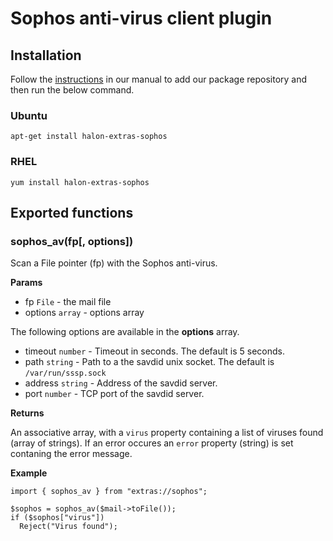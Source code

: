 # Sophos anti-virus client plugin

## Installation

Follow the [instructions](https://docs.halon.io/manual/comp_install.html#installation) in our manual to add our package repository and then run the below command.

### Ubuntu

```
apt-get install halon-extras-sophos
```

### RHEL

```
yum install halon-extras-sophos
```

## Exported functions

### sophos_av(fp[, options])

Scan a File pointer (fp) with the Sophos anti-virus.

**Params**

- fp `File` - the mail file
- options `array` - options array

The following options are available in the **options** array.

- timeout `number` - Timeout in seconds. The default is 5 seconds.
- path `string` - Path to a the savdid unix socket. The default is `/var/run/sssp.sock`
- address `string` - Address of the savdid server.
- port `number` - TCP port of the savdid server.

**Returns**

An associative array, with a `virus` property containing a list of viruses found (array of strings). If an error occures an `error` property (string) is set contaning the error message.

**Example**

```
import { sophos_av } from "extras://sophos";

$sophos = sophos_av($mail->toFile());
if ($sophos["virus"])
  Reject("Virus found");
```
